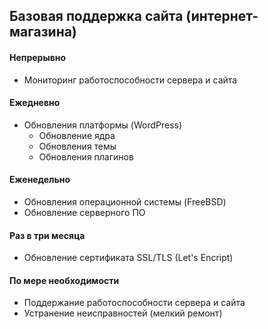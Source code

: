 ## Базовая поддержка сайта (интернет-магазина)

#### Непрерывно
- Мониторинг работоспособности сервера и сайта

#### Ежедневно
- Обновления платформы (WordPress)
  - Обновление ядра
  - Обновления темы
  - Обновления плагинов


#### Еженедельно
- Обновления операционной системы (FreeBSD)
- Обновление серверного ПО

#### Раз в три месяца
- Обновление сертификата SSL/TLS (Let's Encript)

#### По мере необходимости
- Поддержание работоспособности сервера и сайта
- Устранение неисправностей (мелкий ремонт)
